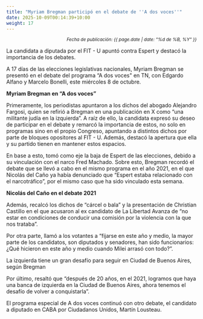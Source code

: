 ```yaml
---
title: "Myriam Bregman participó en el debate de ''A dos voces''"
date: 2025-10-09T00:14:39+10:00
weight: 17
---
```

<div align="right">
  <small><em>Fecha de publicación: {{ page.date | date: "%d de %B, %Y" }}</em></small>
</div>

La candidata a diputada por el FIT - U apuntó contra Espert y destacó la importancia de los debates.

A 17 días de las elecciones legislativas nacionales, Myriam Bregman se presentó en el debate del programa “A dos voces" en TN, con Edgardo Alfano y Marcelo Bonelli, este miércoles 8 de octubre.

**Myriam Bregman en “A dos voces”**

Primeramente, los periodistas apuntaron a los dichos del abogado Alejandro Fargosi, quien se refirió a Bregman en una publicación en X como “una militante judía en la izquierda”. A raíz de ello, la candidata expresó su deseo de participar en el debate y remarcó la importancia de estos, no solo en programas sino en el propio Congreso, apuntando a distintos dichos por parte de bloques opositores al FIT - U. Además, destacó la apertura que ella y su partido tienen en mantener estos espacios.

En base a esto, tomó como eje la baja de Espert de las elecciones, debido a su vinculación con el narco Fred Machado. Sobre esto, Bregman recordó el debate que se llevó a cabo en el mismo programa en el año 2021, en el que Nicolás del Caño ya había denunciado que “Espert estaba relacionado con el narcotráfico”, por el mismo caso que ha sido vinculado esta semana.

**Nicolás del Caño en el debate 2021**

Además, recalcó los dichos de “cárcel o bala” y la presentación de Christian Castillo en el que acusaron al ex candidato de La Libertad Avanza de “no estar en condiciones de conducir una comisión por la violencia con la que nos trataba”.

Por otra parte, llamó a los votantes a “fijarse en este año y medio, la mayor parte de los candidatos, son diputados y senadores, han sido funcionarios: ¿Qué hicieron en este año y medio cuando Milei arrasó con todo?”.

La izquierda tiene un gran desafío para seguir en Ciudad de Buenos Aires, según Bregman

Por último, resaltó que “después de 20 años, en el 2021, logramos que haya una banca de izquierda en la Ciudad de Buenos Aires, ahora tenemos el desafío de volver a conquistarla”.

El programa especial de A dos voces continuó con otro debate, el candidato a diputado en CABA por Ciudadanos Unidos, Martín Lousteau.
<!--Se subirá el 23 de octubre de 2025 -->
<!--Business advisory is the final tier of the accounting pyramid.-->
<!--more-->

<!--Business advisory involves reporting on performance as well as advising on strategic plans, risk assessment, and succession plans.

![Accounting Services](/images/austin-distel-nGc5RT2HmF0-unsplash.jpg)

# Objectives

Financial accounting and financial reporting are often used as synonyms.

1. According to International Financial Reporting Standards: the objective of financial reporting is:
2. To provide financial information that is useful to existing and potential investors, lenders and other creditors in making decisions about providing resources to the reporting entity.
3. According to the European Accounting Association:

## Relevance

Relevance is the capacity of the financial information to influence the decision of its users. The ingredients of relevance are the predictive value and confirmatory value. Materiality is a sub-quality of relevance.

> The ingredients of relevance are the predictive value and confirmatory value.

Information is considered material if its omission or misstatement could influence the economic decisions of users taken on the basis of the financial statements.

## Faithful Representation

Faithful representation means that the actual effects of the transactions shall be properly accounted for and reported in the financial statements. The words and numbers must match what really happened in the transaction. The ingredients of faithful representation are completeness, neutrality and free from error.

## Enhancing Qualitative Characteristics

### Verifiability

Verifiability implies consensus between the different knowledgeable and independent users of financial information. Such information must be supported by sufficient evidence to follow the principle of objectivity.

### Comparability

Comparability is the uniform application of accounting methods across entities in the same industry. The principle of consistency is under comparability. Consistency is the uniform application of accounting across points in time within an entity.

### Understandability

Understandability means that accounting reports should be expressed as clearly as possible and should be understood by those to whom the information is relevant.
Timeliness: Timeliness implies that financial information must be presented to the users before a decision is to be made.

---

## Statement of cash flows

The statement of cash flows considers the inputs and outputs in concrete cash within a stated period. The general template of a cash flow statement is as follows: Cash Inflow - Cash Outflow + Opening Balance = Closing Balance

| Cash Inflow | Outflow   | Opening Balance |
| ----------- | --------- | --------------- |
| _Monday_    | `Tuesday` | **Wednesday**   |
| 1           | 2         | 3               |

**Example 1:** in the beginning of September, Ellen started out with $5 in her bank account. During that same month, Ellen borrowed $20 from Tom. At the end of the month, Ellen bought a pair of shoes for $7. Ellen's cash flow statement for the month of September looks like this:

- Cash inflow: $20
- Cash outflow:$7
- Opening balance: $5
- Closing balance: $20 – $7 + $5 = $18

**Example 2:** in the beginning of June, WikiTables, a company that buys and resells tables, sold 2 tables. They'd originally bought the tables for $25 each, and sold them at a price of $50 per table. The first table was paid out in cash however the second one was bought in credit terms. WikiTables' cash flow statement for the month of June looks like this:

> **Important:** the cash flow statement only considers the exchange of actual cash, and ignores what the person in question owes or is owed.

## Statement of financial position (balance sheet)

The balance sheet is the financial statement showing a firm's assets, liabilities and equity (capital) at a set point in time, usually the end of the fiscal year reported on the accompanying income statement.

- **fixed assets**
  - property
  - building
  - equipment (such as factory machinery)
- **intangible assets**
  - copyrights
  - trademarks
  - patents
    - pending
    - international
- goodwill

Owner's equity, sometimes referred to as net assets, is represented differently depending on the type of business ownership. Business ownership can be in the form of a sole proprietorship, partnership, or a corporation. For a corporation, the owner's equity portion usually shows common stock, and retained earnings (earnings kept in the company). Retained earnings come from the retained earnings statement, prepared prior to the balance sheet.-->
